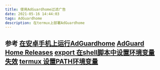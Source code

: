 ```yaml
---
title: 使用AdGuardhome过滤广告
date: 2021-05-16 14:44:03
tags: AdGuardhome 
description: 在termux上部署AdGuardhome
--- 
```

参考
[在安卓手机上运行AdGuardhome](https://www.adgk.net/archives/20/)
[AdGuard Home Releases](https://github.com/AdguardTeam/AdGuardHome/releases)
[export 在shell脚本中设置环境变量失效](https://blog.csdn.net/xikangsoon/article/details/82995940)
[termux 设置PATH环境变量](https://blog.csdn.net/qq_35425070/article/details/84841732)
---

